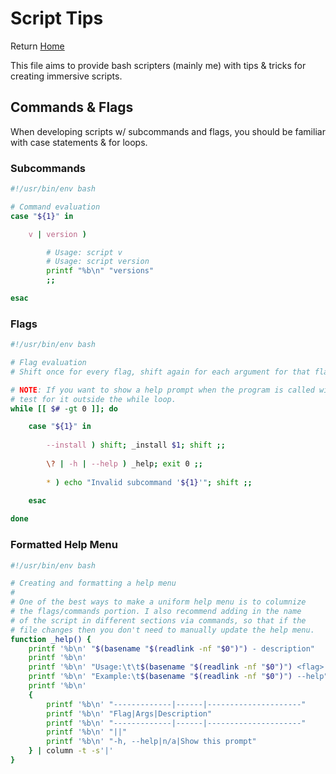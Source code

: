 <!--
##############################################
#   Author(s): RMCJ <rmichael1001@gmail.com>
#   Project: HeckerShell
#   Version: 1.0
#
#   Usage: n/a
#
#   Description: Script tips and tricks
#
##############################################
-->
# Script Tips

Return [Home](../README.md)

This file aims to provide bash scripters (mainly me)
with tips & tricks for creating immersive scripts.

## Commands & Flags

When developing scripts w/ subcommands and flags, you
should be familiar with case statements & for loops.

### Subcommands

```bash
#!/usr/bin/env bash

# Command evaluation
case "${1}" in

    v | version )

        # Usage: script v
        # Usage: script version
        printf "%b\n" "versions"
        ;;

esac
```

### Flags

```bash
#!/usr/bin/env bash

# Flag evaluation
# Shift once for every flag, shift again for each argument for that flag.

# NOTE: If you want to show a help prompt when the program is called with 0 args,
# test for it outside the while loop.
while [[ $# -gt 0 ]]; do

    case "${1}" in
    
        --install ) shift; _install $1; shift ;;
    
        \? | -h | --help ) _help; exit 0 ;;
        
        * ) echo "Invalid subcommand '${1}'"; shift ;;
        
    esac

done

```

### Formatted Help Menu

```bash
#!/usr/bin/env bash

# Creating and formatting a help menu
#
# One of the best ways to make a uniform help menu is to columnize
# the flags/commands portion. I also recommend adding in the name
# of the script in different sections via commands, so that if the
# file changes then you don't need to manually update the help menu.
function _help() {
    printf '%b\n' "$(basename "$(readlink -nf "$0")") - description"
    printf '%b\n'
    printf '%b\n' "Usage:\t\t$(basename "$(readlink -nf "$0")") <flag> <args?>"
    printf '%b\n' "Example:\t$(basename "$(readlink -nf "$0")") --help"
    printf '%b\n'
    {
        printf '%b\n' "-------------|------|---------------------"
        printf '%b\n' "Flag|Args|Description"
        printf '%b\n' "-------------|------|---------------------"
        printf '%b\n' "||"
        printf '%b\n' "-h, --help|n/a|Show this prompt"
    } | column -t -s'|'
}
```
